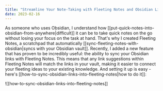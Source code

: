 ```yaml
---
title: "Streamline Your Note-Taking with Fleeting Notes and Obsidian Link Suggestions"
date: 2023-02-16
---
```

As someone who uses Obsidian, I understand how [[put-quick-notes-into-obsidian-from-anywhere|difficult]] it can be to take quick notes on the go without losing your focus on the task at hand. That's why I created Fleeting Notes, a scratchpad that automatically [[sync-fleeting-notes-with-obsidian|syncs with your Obsidian vault]]. Recently, I added a new feature that has proven to be incredibly useful: the ability to sync your Obsidian links with Fleeting Notes. This means that any link suggestions within Fleeting Notes will match the links in your vault, making it easier to connect your fleeting ideas to your existing knowledge. And setting it up is easy - here's [[how-to-sync-obsidian-links-into-fleeting-notes|how to do it]]:

![[how-to-sync-obsidian-links-into-fleeting-notes]]
